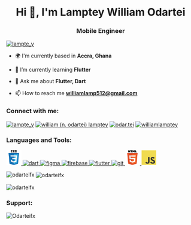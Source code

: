 <h1 align="center">Hi 👋, I'm Lamptey William Odartei</h1>
<h3 align="center">Mobile Engineer</h3>

<p align="left"> <a href="https://twitter.com/lampte_y" target="blank"><img src="https://img.shields.io/twitter/follow/lampte_y?logo=twitter&style=for-the-badge" alt="lampte_y" /></a> </p>

- 🌍 I'm currently based in **Accra, Ghana**
  
- 🌱 I’m currently learning **Flutter**

- 💬 Ask me about **Flutter, Dart**

- 📫 How to reach me **williamlamp512@gmail.com**

<h3 align="left">Connect with me:</h3>
<p align="left">
<a href="https://twitter.com/lampte_y" target="blank"><img align="center" src="https://raw.githubusercontent.com/rahuldkjain/github-profile-readme-generator/master/src/images/icons/Social/twitter.svg" alt="lampte_y" height="30" width="40" /></a>
<a href="https://linkedin.com/in/william-lamptey" target="blank"><img align="center" src="https://raw.githubusercontent.com/rahuldkjain/github-profile-readme-generator/master/src/images/icons/Social/linked-in-alt.svg" alt="william (n. odartei) lamptey" height="30" width="40" /></a>
<a href="https://instagram.com/odar.tei" target="blank"><img align="center" src="https://raw.githubusercontent.com/rahuldkjain/github-profile-readme-generator/master/src/images/icons/Social/instagram.svg" alt="odar.tei" height="30" width="40" /></a>
<a href="https://www.behance.net/williamlamptey" target="blank"><img align="center" src="https://raw.githubusercontent.com/rahuldkjain/github-profile-readme-generator/master/src/images/icons/Social/behance.svg" alt="williamlamptey" height="30" width="40" /></a>
</p>

<h3 align="left">Languages and Tools:</h3>
<p align="left"> <a href="https://www.w3schools.com/css/" target="_blank" rel="noreferrer"> <img src="https://raw.githubusercontent.com/devicons/devicon/master/icons/css3/css3-original-wordmark.svg" alt="css3" width="40" height="40"/> </a> <a href="https://dart.dev" target="_blank" rel="noreferrer"> <img src="https://www.vectorlogo.zone/logos/dartlang/dartlang-icon.svg" alt="dart" width="40" height="40"/> </a> <a href="https://www.figma.com/" target="_blank" rel="noreferrer"> <img src="https://www.vectorlogo.zone/logos/figma/figma-icon.svg" alt="figma" width="40" height="40"/> </a> <a href="https://firebase.google.com/" target="_blank" rel="noreferrer"> <img src="https://www.vectorlogo.zone/logos/firebase/firebase-icon.svg" alt="firebase" width="40" height="40"/> </a> <a href="https://flutter.dev" target="_blank" rel="noreferrer"> <img src="https://www.vectorlogo.zone/logos/flutterio/flutterio-icon.svg" alt="flutter" width="40" height="40"/> </a> <a href="https://git-scm.com/" target="_blank" rel="noreferrer"> <img src="https://www.vectorlogo.zone/logos/git-scm/git-scm-icon.svg" alt="git" width="40" height="40"/> </a> <a href="https://www.w3.org/html/" target="_blank" rel="noreferrer"> <img src="https://raw.githubusercontent.com/devicons/devicon/master/icons/html5/html5-original-wordmark.svg" alt="html5" width="40" height="40"/> </a> <a href="https://developer.mozilla.org/en-US/docs/Web/JavaScript" target="_blank" rel="noreferrer"> <img src="https://raw.githubusercontent.com/devicons/devicon/master/icons/javascript/javascript-original.svg" alt="javascript" width="40" height="40"/> </a> </p>


<p><img align="left" src="https://github-readme-stats.vercel.app/api/top-langs?username=odarteifx&show_icons=true&locale=en&layout=compact" alt="odarteifx" /></p>

<p>&nbsp;<img align="center" src="https://github-readme-stats.vercel.app/api?username=odarteifx&show_icons=true&locale=en" alt="odarteifx" /></p>

<p><img align="center" src="https://github-readme-streak-stats.herokuapp.com/?user=odarteifx&" alt="odarteifx" /></p>


<h3 align="left">Support:</h3>
<p><a href="https://www.buymeacoffee.com/Odarteifx"> <img align="left" src="https://cdn.buymeacoffee.com/buttons/v2/default-yellow.png" height="50" width="210" alt="Odarteifx" /></a></p><br><br>
